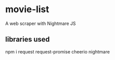 # movie-list
A web scraper with Nightmare JS

## libraries used

npm i request request-promise cheerio nightmare